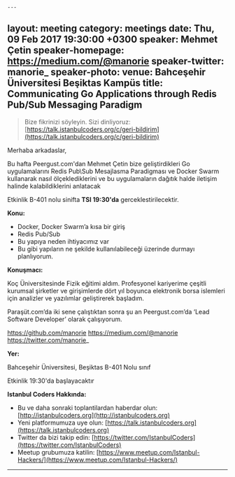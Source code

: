     ---
layout: meeting
category: meetings
date: Thu, 09 Feb 2017 19:30:00 +0300
speaker: Mehmet Çetin
speaker-homepage: https://medium.com/@manorie
speaker-twitter: manorie_
speaker-photo:
venue: Bahceşehir Üniversitesi Beşiktas Kampüs
title: Communicating Go Applications through Redis Pub/Sub Messaging Paradigm
---

> Bize fikrinizi söyleyin. Sizi dinliyoruz: [https://talk.istanbulcoders.org/c/geri-bildirim](https://talk.istanbulcoders.org/c/geri-bildirim)

Merhaba arkadaslar,

Bu hafta Peergust.com'dan Mehmet Çetin bize geliştirdikleri Go uygulamalarını Redis Pub\Sub Mesajlasma Paradigması ve Docker Swarm kullanarak nasıl ölçeklediklerini ve bu uygulamaların dağıtık halde iletişim halinde kalabildiklerini anlatacak

Etkinlik B-401 nolu sinifta __TSI 19:30'da__ gerceklestirilecektir.

**Konu:**

- Docker, Docker Swarm’a kısa bir giriş
- Redis Pub/Sub
- Bu yapıya neden ihtiyacımız var
- Bu gibi yapıların ne şekilde kullanılabileceği üzerinde durmayı planlıyorum.

**Konuşmacı:**

Koç Üniversitesinde Fizik eğitimi aldım. Profesyonel kariyerime çeşitli kurumsal şirketler ve girişimlerde dört yıl boyunca elektronik borsa islemleri için analizler ve yazılımlar geliştirerek başladım.

Paraşüt.com’da iki sene çalıştıktan sonra şu an Peergust.com’da ‘Lead Software Developer’ olarak çalışıyorum.

https://github.com/manorie
https://medium.com/@manorie
https://twitter.com/manorie_

**Yer:**

Bahceşehir Üniversitesi, Beşiktas B-401 Nolu sınıf

Etkinlik 19:30'da başlayacaktır

**Istanbul Coders Hakkında:**

- Bu ve daha sonraki toplantilardan haberdar olun: [http://istanbulcoders.org](http://istanbulcoders.org)
- Yeni platformumuza uye olun: [https://talk.istanbulcoders.org](https://talk.istanbulcoders.org)
- Twitter da bizi takip edin: [https://twitter.com/IstanbulCoders](https://twitter.com/IstanbulCoders)
- Meetup grubumuza katilin: [https://www.meetup.com/Istanbul-Hackers/](https://www.meetup.com/Istanbul-Hackers/)

----
